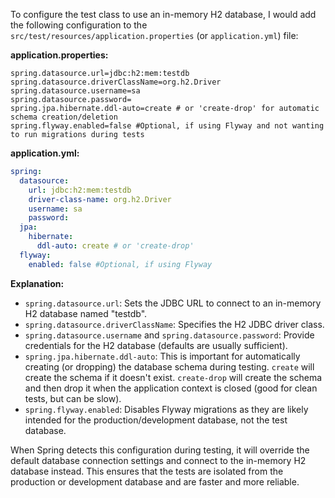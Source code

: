 To configure the test class to use an in-memory H2 database, I would add the following configuration to the `src/test/resources/application.properties` (or `application.yml`) file:

**application.properties:**

```properties
spring.datasource.url=jdbc:h2:mem:testdb
spring.datasource.driverClassName=org.h2.Driver
spring.datasource.username=sa
spring.datasource.password=
spring.jpa.hibernate.ddl-auto=create # or 'create-drop' for automatic schema creation/deletion
spring.flyway.enabled=false #Optional, if using Flyway and not wanting to run migrations during tests
```

**application.yml:**

```yaml
spring:
  datasource:
    url: jdbc:h2:mem:testdb
    driver-class-name: org.h2.Driver
    username: sa
    password:
  jpa:
    hibernate:
      ddl-auto: create # or 'create-drop'
  flyway:
    enabled: false #Optional, if using Flyway
```

**Explanation:**

*   `spring.datasource.url`:  Sets the JDBC URL to connect to an in-memory H2 database named "testdb".
*   `spring.datasource.driverClassName`:  Specifies the H2 JDBC driver class.
*   `spring.datasource.username` and `spring.datasource.password`:  Provide credentials for the H2 database (defaults are usually sufficient).
*   `spring.jpa.hibernate.ddl-auto`:  This is important for automatically creating (or dropping) the database schema during testing.  `create` will create the schema if it doesn't exist.  `create-drop` will create the schema and then drop it when the application context is closed (good for clean tests, but can be slow).
*   `spring.flyway.enabled`: Disables Flyway migrations as they are likely intended for the production/development database, not the test database.

When Spring detects this configuration during testing, it will override the default database connection settings and connect to the in-memory H2 database instead.  This ensures that the tests are isolated from the production or development database and are faster and more reliable.